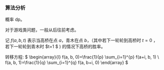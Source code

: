### 算法分析
概率 dp。

对于游戏类问题，一般从后往前考虑。

记  $f(a, b, t)$  表示当高桥在点  $a$，青木在点  $b$，（其中若下一轮轮到高桥时  $t=0$  ，若下一轮轮到青木时  $t=1 $ ) 的情况下高桥的胜率。

转移方程:
$
\begin{array}{l}
f(a, b, 0)=\frac{1}{p} \sum_{i=1}^{p} f(a+i, b, 1) \\
f(a, b, 1)=\frac{1}{q} \sum_{i=1}^{q} f(a, b+i, 0)
\end{array}
$